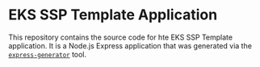 # EKS SSP Template Application 

This repository contains the source code for hte EKS SSP Template application. It is a Node.js Express application that was generated via the [`express-generator`](https://expressjs.com/en/starter/generator.html) tool.

